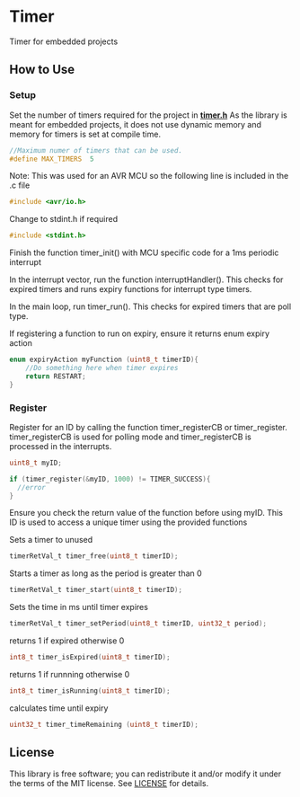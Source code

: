 # Timer
 Timer for embedded projects

## How to Use
### Setup
Set the number of timers required for the project in **[timer.h](timer.h?raw=1)**
As the library is meant for embedded projects, it does not use dynamic memory and memory for timers is set at compile time.

```c
//Maximum numer of timers that can be used. 
#define MAX_TIMERS  5
```

Note: This was used for an AVR MCU so the following line is included in the .c file
```c
#include <avr/io.h>
```
Change to stdint.h if required
```c
#include <stdint.h>
```

Finish the function timer_init() with MCU specific code for a 1ms periodic interrupt

In the interrupt vector, run the function interruptHandler().  This checks for expired timers and runs expiry functions for interrupt type timers.

In the main loop, run timer_run().  This checks for expired timers that are poll type.

If registering a function to run on expiry, ensure it returns enum expiry action

```c
enum expiryAction myFunction (uint8_t timerID){
    //Do something here when timer expires
    return RESTART;
}
```

### Register
Register for an ID by calling the function timer_registerCB or timer_register.  timer_registerCB is used for polling mode and timer_registerCB is processed in the interrupts.
```c
uint8_t myID;

if (timer_register(&myID, 1000) != TIMER_SUCCESS){  
  //error
}
```
Ensure you check the return value of the function before using myID.  This ID is used to access a unique timer using the provided functions

Sets a timer to unused
```c
timerRetVal_t timer_free(uint8_t timerID);
```

Starts a timer as long as the period is greater than 0
```c
timerRetVal_t timer_start(uint8_t timerID);
```

Sets the time in ms until timer expires
```c
timerRetVal_t timer_setPeriod(uint8_t timerID, uint32_t period);
```

returns 1 if expired otherwise 0
```c
int8_t timer_isExpired(uint8_t timerID);
```

returns 1 if runnning otherwise 0
```c
int8_t timer_isRunning(uint8_t timerID);
```

calculates time until expiry
```c
uint32_t timer_timeRemaining (uint8_t timerID);
```


## License
This library is free software; you can redistribute it and/or modify it under
the terms of the MIT license. See [LICENSE](LICENSE) for details.

